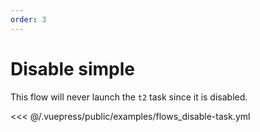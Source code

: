 ```yaml
---
order: 3
---
```


# Disable simple

This flow will never launch the `t2` task since it is disabled.

<<< @/.vuepress/public/examples/flows_disable-task.yml